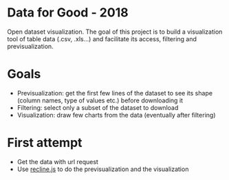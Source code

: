 # Data for Good - 2018

Open dataset visualization. The goal of this project is to build a visualization tool of table data (.csv, .xls...) and facilitate its access, filtering and previsualization.

# Goals

- Previsualization: get the first few lines of the dataset to see its shape (column names, type of values etc.) before downloading it
- Filtering: select only a subset of the dataset to download
- Visualization: draw few charts from the data (eventually after filtering)

# First attempt

- Get the data with url request
- Use [recline.js](http://okfnlabs.org/recline/) to do the previsualization and the visualization
